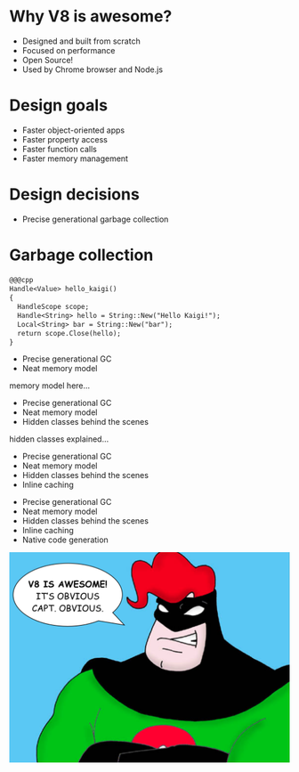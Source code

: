 <!SLIDE center>
# Why V8 is awesome?

<!SLIDE center bullets incremental>
* Designed and built from scratch
* Focused on performance
* Open Source!
* Used by Chrome browser and Node.js

<!SLIDE center>
# Design goals

<!SLIDE center bullets incremental>
* Faster object-oriented apps
* Faster property access
* Faster function calls
* Faster memory management

<!SLIDE center>
# Design decisions

<!SLIDE center bullets incremental>
<ul>
  <li>Precise generational garbage collection</li>
</ul>

<!SLIDE with-title hl_lines=2>
# Garbage collection

    @@@cpp
    Handle<Value> hello_kaigi()
    {
      HandleScope scope;
      Handle<String> hello = String::New("Hello Kaigi!");
      Local<String> bar = String::New("bar");
      return scope.Close(hello);
    }

<!SLIDE center bullets>
<ul>
  <li class="blur">Precise generational GC</li>
  <li>Neat memory model</li>
</ul>

<!SLIDE center>
memory model here...

<!SLIDE center bullets>
<ul>
  <li class="blur">Precise generational GC</li>
  <li class="blur">Neat memory model</li>
  <li>Hidden classes behind the scenes</li>
</ul>

<!SLIDE center>
hidden classes explained...

<!SLIDE center bullets>
<ul>
  <li class="blur">Precise generational GC</li>
  <li class="blur">Neat memory model</li>
  <li class="blur">Hidden classes behind the scenes</li>
  <li>Inline caching</li>
</ul>

<!SLIDE center bullets>
<ul>
  <li class="blur">Precise generational GC</li>
  <li class="blur">Neat memory model</li>
  <li class="blur">Hidden classes behind the scenes</li>
  <li class="blur">Inline caching</li>
  <li>Native code generation</li>
</ul>

<!SLIDE center meme>
<img src="images/obvious.png" />
